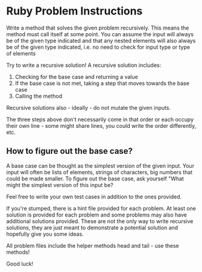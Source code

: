 # Ruby Problem Instructions
Write a method that solves the given problem recursively.
This means the method must call itself at some point.
You can assume the input will always be of the given type
indicated and that any nested elements will also always be 
of the given type indicated, i.e. no need to check for input type
or type of elements

Try to write a recursive solution! A recursive solution includes:
   1. Checking for the base case and returning a value
   2. If the base case is not met, taking a step that moves
      towards the base case
   3. Calling the method

Recursive solutions also - ideally - do not mutate the given inputs.

The three steps above don't necessarily come in that order or each
occupy their own line - some might share lines, you could write the
order differently, etc.

## How to figure out the base case?
A base case can be thought as the simplest version of the given 
input. Your input will often be lists of elements, strings of
characters, big numbers that could be made smaller. To figure out
the base case, ask yourself "What might the simplest version of this input be?

Feel free to write your own test cases in addition to the ones provided.

If you're stumped, there is a hint file provided for each problem.
At least one solution is provided for each problem and some problems
may also have additional solutions provided. These are not the only
way to write recursive solutions, they are just meant to demonstrate
a potential solution and hopefully give you some ideas.

All problem files include the helper methods head and tail - use these methods!

Good luck!
